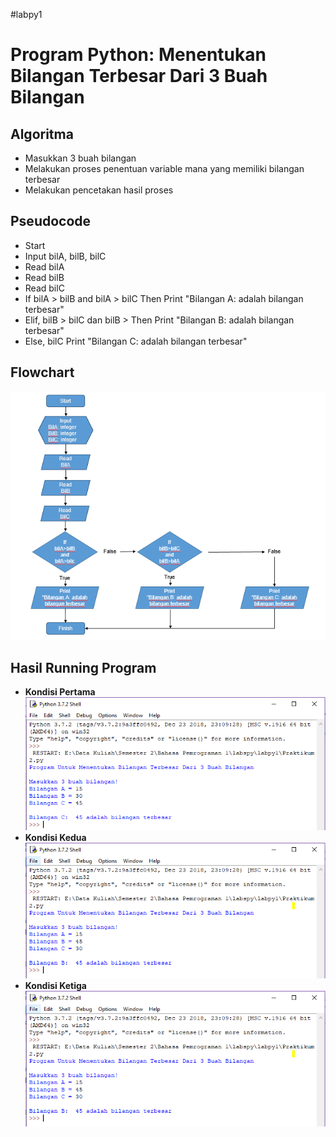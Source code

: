 #labpy1

# Program Python: Menentukan Bilangan Terbesar Dari 3 Buah Bilangan

## Algoritma

* Masukkan 3 buah bilangan
* Melakukan proses penentuan variable mana yang memiliki bilangan terbesar
* Melakukan pencetakan hasil proses

## Pseudocode

* Start
* Input bilA, bilB, bilC
* Read bilA
* Read bilB
* Read bilC
* If bilA > bilB and bilA > bilC Then Print "Bilangan A: adalah bilangan terbesar"
* Elif, bilB > bilC dan bilB > Then Print "Bilangan B: adalah bilangan terbesar"
* Else, bilC Print "Bilangan C: adalah bilangan terbesar"

## Flowchart 

![GitHub Logo](Flowchart.PNG)

## Hasil Running Program

* **Kondisi Pertama**
![GitHub Logo](Kondisi1.PNG)
* **Kondisi Kedua**
![GitHub Logo](Kondisi2.PNG)
* **Kondisi Ketiga**
![GitHub Logo](Kondisi2.PNG)




